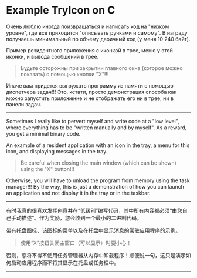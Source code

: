 # Example TryIcon on C

Очень люблю иногда поизвращаться и написать код на "низком уровне", где все приходится "описывать ручками и самому". В награду получаешь минимальный по объему двоичный код (у меня 10 240 байт).

Пример резидентного приложения с иконкой в трее, меню у этой иконки, и вывода сообщений в трее.

> Будьте осторожны при закрытии главного окна (которое можно показать) с помощью кнопки "Х"!!!

Иначе вам придется выгружать программу из памяти с помощью диспетчера задач!!! Это, кстати, просто демонстрация способа как можно запустить приложение и не отображать его ни в трее, ни в панели задач.

---

Sometimes I really like to pervert myself and write code at a "low level", where everything has to be "written manually and by myself". As a reward, you get a minimal binary code.

An example of a resident application with an icon in the tray, a menu for this icon, and displaying messages in the tray.

> Be careful when closing the main window (which can be shown) using the "X" button!!!

Otherwise, you will have to unload the program from memory using the task manager!!! By the way, this is just a demonstration of how you can launch an application and not display it in the tray or in the taskbar.

---

有时我真的很喜欢发挥创意并在“低级别”编写代码，其中所有内容都必须“由您自己手动描述”。作为奖励，您会收到一个最小的二进制代码。

带有托盘图标、该图标的菜单以及在托盘中显示消息的常驻应用程序的示例。

> 使用“X”按钮关闭主窗口（可以显示）时要小心！

否则，您将不得不使用任务管理器从内存中卸载程序！顺便说一句，这只是演示如何启动应用程序而不将其显示在托盘或任务栏中。

---
